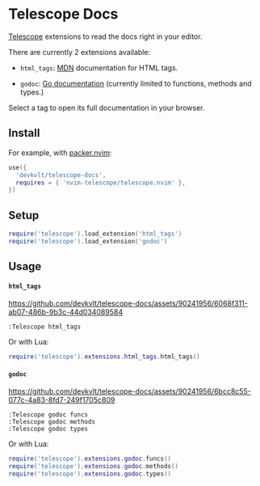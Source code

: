 # Telescope Docs

[Telescope](https://github.com/nvim-telescope/telescope.nvim) extensions to read
the docs right in your editor.

There are currently 2 extensions available:

- `html_tags`: [MDN](https://developer.mozilla.org/) documentation for HTML
  tags.

- `godoc`: [Go documentation](https://pkg.go.dev/) (currently limited to
  functions, methods and types.)

Select a tag to open its full documentation in your browser.

## Install

For example, with [packer.nvim](https://github.com/wbthomason/packer.nvim):

```lua
use({
  'devkvlt/telescope-docs',
  requires = { 'nvim-telescope/telescope.nvim' },
})
```

## Setup

```lua
require('telescope').load_extension('html_tags')
require('telescope').load_extension('godoc')
```

## Usage

#### `html_tags`



https://github.com/devkvlt/telescope-docs/assets/90241956/6068f311-ab07-486b-9b3c-44d034089584



```vim
:Telescope html_tags
```

Or with Lua:

```lua
require('telescope').extensions.html_tags.html_tags()
```

#### `godoc`



https://github.com/devkvlt/telescope-docs/assets/90241956/6bcc8c55-077c-4a83-8fd7-249f1705c809



```vim
:Telescope godoc funcs
:Telescope godoc methods
:Telescope godoc types
```

Or with Lua:

```lua
require('telescope').extensions.godoc.funcs()
require('telescope').extensions.godoc.methods()
require('telescope').extensions.godoc.types()
```
